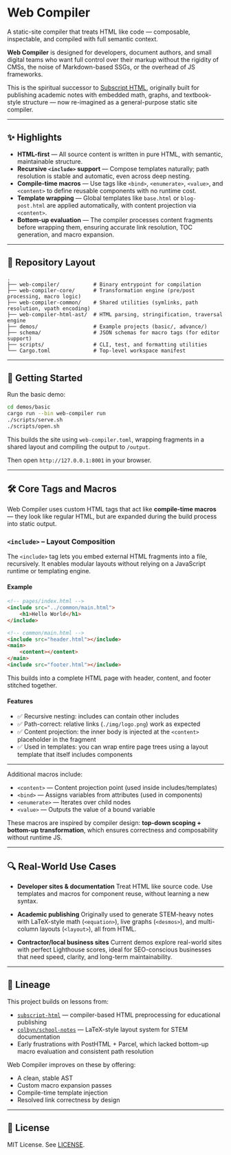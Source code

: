 # Web Compiler

A static-site compiler that treats HTML like code — composable, inspectable, and compiled with full semantic context.

**Web Compiler** is designed for developers, document authors, and small digital teams who want full control over their markup without the rigidity of CMSs, the noise of Markdown-based SSGs, or the overhead of JS frameworks.

This is the spiritual successor to [Subscript HTML](https://github.com/subscript-publishing/subscript-html), originally built for publishing academic notes with embedded math, graphs, and textbook-style structure — now re-imagined as a general-purpose static site compiler.

---

## ✨ Highlights

* **HTML-first** — All source content is written in pure HTML, with semantic, maintainable structure.
* **Recursive `<include>` support** — Compose templates naturally; path resolution is stable and automatic, even across deep nesting.
* **Compile-time macros** — Use tags like `<bind>`, `<enumerate>`, `<value>`, and `<content>` to define reusable components with no runtime cost.
* **Template wrapping** — Global templates like `base.html` or `blog-post.html` are applied automatically, with content projection via `<content>`.
* **Bottom-up evaluation** — The compiler processes content fragments before wrapping them, ensuring accurate link resolution, TOC generation, and macro expansion.

---

## 📁 Repository Layout

```
.
├── web-compiler/           # Binary entrypoint for compilation
├── web-compiler-core/      # Transformation engine (pre/post processing, macro logic)
├── web-compiler-common/    # Shared utilities (symlinks, path resolution, vpath encoding)
├── web-compiler-html-ast/  # HTML parsing, stringification, traversal engine
├── demos/                  # Example projects (basic/, advance/)
├── schema/                 # JSON schemas for macro tags (for editor support)
├── scripts/                # CLI, test, and formatting utilities
└── Cargo.toml              # Top-level workspace manifest
```

---

## 🧪 Getting Started

Run the basic demo:

```bash
cd demos/basic
cargo run --bin web-compiler run
./scripts/serve.sh
./scripts/open.sh
```

This builds the site using `web-compiler.toml`, wrapping fragments in a shared layout and compiling the output to `/output`.

Then open `http://127.0.0.1:8001` in your browser.

---

## 🛠 Core Tags and Macros

Web Compiler uses custom HTML tags that act like **compile-time macros** — they look like regular HTML, but are expanded during the build process into static output.

### `<include>` – Layout Composition

The `<include>` tag lets you embed external HTML fragments into a file, recursively. It enables modular layouts without relying on a JavaScript runtime or templating engine.

#### Example

```html
<!-- pages/index.html -->
<include src="../common/main.html">
    <h1>Hello World</h1>
</include>

<!-- common/main.html -->
<include src="header.html"></include>
<main>
    <content></content>
</main>
<include src="footer.html"></include>
```

This builds into a complete HTML page with header, content, and footer stitched together.

#### Features

* ✅ Recursive nesting: includes can contain other includes
* ✅ Path-correct: relative links (`./img/logo.png`) work as expected
* ✅ Content projection: the inner body is injected at the `<content>` placeholder in the fragment
* ✅ Used in templates: you can wrap entire page trees using a layout template that itself includes components

---

Additional macros include:

* `<content>` — Content projection point (used inside includes/templates)
* `<bind>` — Assigns variables from attributes (used in components)
* `<enumerate>` — Iterates over child nodes
* `<value>` — Outputs the value of a bound variable

These macros are inspired by compiler design: **top-down scoping + bottom-up transformation**, which ensures correctness and composability without runtime JS.

---

## 🔍 Real-World Use Cases

* **Developer sites & documentation**
  Treat HTML like source code. Use templates and macros for component reuse, without learning a new syntax.

* **Academic publishing**
  Originally used to generate STEM-heavy notes with LaTeX-style math (`<equation>`), live graphs (`<desmos>`), and multi-column layouts (`<layout>`), all from HTML.

* **Contractor/local business sites**
  Current demos explore real-world sites with perfect Lighthouse scores, ideal for SEO-conscious businesses that need speed, clarity, and long-term maintainability.

---

## 🧬 Lineage

This project builds on lessons from:

* [`subscript-html`](https://github.com/subscript-publishing/subscript-html) — compiler-based HTML preprocessing for educational publishing
* [`colbyn/school-notes`](https://github.com/colbyn/school-notes) — LaTeX-style layout system for STEM documentation
* Early frustrations with PostHTML + Parcel, which lacked bottom-up macro evaluation and consistent path resolution

Web Compiler improves on these by offering:

* A clean, stable AST
* Custom macro expansion passes
* Compile-time template injection
* Resolved link correctness by design

---

## 📄 License

MIT License. See [LICENSE](./LICENSE).
